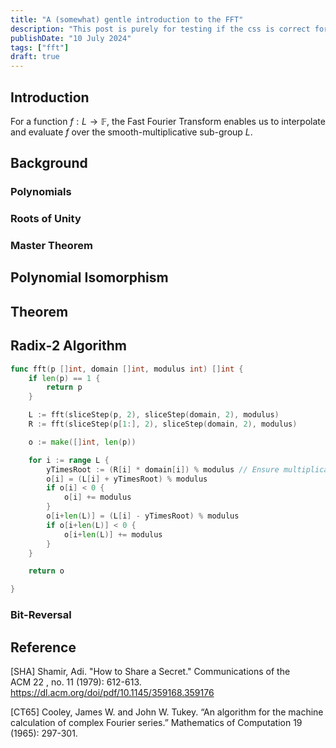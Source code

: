 ```yaml
---
title: "A (somewhat) gentle introduction to the FFT"
description: "This post is purely for testing if the css is correct for the title on the page"
publishDate: "10 July 2024"
tags: ["fft"]
draft: true
---
```


## Introduction

For a function $f:L \rightarrow \mathbb{F}$, the Fast Fourier Transform enables us to interpolate and evaluate $f$ over the smooth-multiplicative sub-group $L$.

## Background
### Polynomials
### Roots of Unity
### Master Theorem
## Polynomial Isomorphism

## Theorem
## Radix-2 Algorithm

```go
func fft(p []int, domain []int, modulus int) []int {
    if len(p) == 1 {
        return p
    }

    L := fft(sliceStep(p, 2), sliceStep(domain, 2), modulus)
    R := fft(sliceStep(p[1:], 2), sliceStep(domain, 2), modulus)

    o := make([]int, len(p))

    for i := range L {
        yTimesRoot := (R[i] * domain[i]) % modulus // Ensure multiplication under modulus
        o[i] = (L[i] + yTimesRoot) % modulus
        if o[i] < 0 {
            o[i] += modulus
        }
        o[i+len(L)] = (L[i] - yTimesRoot) % modulus
        if o[i+len(L)] < 0 {
            o[i+len(L)] += modulus
        }
    }

    return o

}
```

### Bit-Reversal
## Reference

[SHA]  Shamir, Adi. "How to Share a Secret." Communications of the ACM 22 , no. 11 (1979): 612-613. https://dl.acm.org/doi/pdf/10.1145/359168.359176

[CT65]  Cooley, James W. and John W. Tukey. “An algorithm for the machine calculation of complex Fourier series.” Mathematics of Computation 19 (1965): 297-301.
